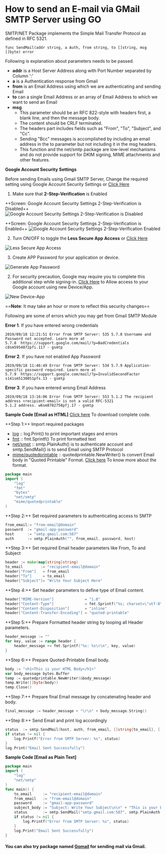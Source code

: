 # How to send an E-mail via GMail SMTP Server using GO

SMTP/NET Package implements the Simple Mail Transfer Protocol as defined in RFC 5321.

```
func SendMail(addr string, a Auth, from string, to []string, msg []byte) error
```
Following is explanation about parameters needs to be passed.
+ **addr**  is a Host Server Address along with Port Number separated by Column ':'
+ **a** is a Authentication response from Gmail
+ **from** is an Email Address using which we are authenticating and sending Email
+ **to** can a single Email Address or an array of Email Address to which we want to send an Email
+ **msg** 
  - This parameter should be an RFC 822-style with headers first, a blank line, and then the message body.
  - The content should be CRLF terminated.
  - The headers part includes fields such as "From", "To", "Subject", and "Cc".
  - Sending "Bcc" messages is accomplished by including an email address in the to parameter but not including it in the msg headers. 
  - This function and the net/smtp package are low-level mechanisms and do not provide support for DKIM signing, MIME attachments and  other features.

**Google Account Security Settings**

Before sending Emails using Gmail SMTP Server, Change the required setting using Google Account Security Settings or [Click Here](https://myaccount.google.com/security)

1. Make sure that **2-Step-Verification** is Enabled

++Screen: Google Account Security Settings 2-Step-Verification is Disabled++
![Google Account Security Settings 2-Step-Verification is Disabled](https://i.imgur.com/6Hxmb2G.png)

++Screen: Google Account Security Settings 2-Step-Verification is Enabled++
![Google Account Security Settings 2-Step-Verification Enabled](https://i.imgur.com/vcQYoGo.png)


2. Turn ON/OFF to toggle the **Less Secure App Access** or [Click Here](https://myaccount.google.com/u/0/lesssecureapps)

![Less Secure App Access](https://i.imgur.com/mEGa22F.png)

3. Create APP Password for your application or device.

![Generate App Password](https://i.imgur.com/LHfCxdH.png)

2. For security precaution, Google may require you to complete this additional step while signing-in. [Click Here](https://accounts.google.com/DisplayUnlockCaptcha) to Allow access to your Google account using new Device/App.

![New Device-App](https://i.imgur.com/hymkYJ6.png)

==**Note**: It may take an hour or more to reflect this security changes==

 
Following are some of errors which you may get from Gmail SMTP Module

**Error 1**. If you have entered wrong credentials
```
2019/09/18 12:21:51 Error from SMTP Server: 535 5.7.8 Username and Password not accepted. Learn more at
5.7.8  https://support.google.com/mail/?p=BadCredentials c8sm5954072pfi.117 - gsmtp
```
**Error 2**. If you have not enabled App Password
```
2019/09/18 11:46:49 Error from SMTP Server: 534 5.7.9 Application-specific password required. Learn more at
5.7.9  https://support.google.com/mail/?p=InvalidSecondFactor s141sm5130851pfs.13 - gsmtp
```
**Error 3**. If you have entered wrong Email Address
```
2019/09/18 13:16:06 Error from SMTP Server: 553 5.1.2 The recipient address <recipient-email> is not a valid RFC-5321
5.1.2 address. w6sm8782758pfj.17 - gsmtp
```

**Sample Code [Email as HTML]** [Click here]() To download complete code.

++Step 1:++ Import required packages
- [log](https://golang.org/pkg/log/) :: log.Print() to print important stages and errors
- [fmt](https://golang.org/pkg/fmt/) :: fmt.Sprintf() To print formatted text
- [net/smpt](https://golang.org/pkg/net/smtp/) :: smtp.PlainAuth() is to authenticate account and smtp.SendMail() is to send Email using SMTP Protocol
- [mime/quotedprintable](https://golang.org/pkg/mime/quotedprintable/) :: quotedprintable.NewWriter() Is convert Email body in "Quoted Printable" Format. [Click here](https://en.wikipedia.org/wiki/Quoted-printable) To know more about the format.
``` Go
package main
import (
    "log"
    "fmt"
    "bytes"
    "net/smtp"
    "mime/quotedprintable"
)
```
++Step 2:++ Set required parameters to authenticating access to SMTP
``` go
from_email:= "from-email@domain"
password  := "gmail-app-password"
host      := "smtp.gmail.com:587"
auth      := smtp.PlainAuth("", from_email, password, host)
```
++Step 3:++ Set required Email header parameters like From, To and Subject
``` go
header := make(map[string]string)
to_email        := "recipient-email@domain"
header["From"]   = from_email
header["To"]     = to_email
header["Subject"]= "Write Your Subject Here"
```
++Step 4:++ Set header parameters to define type of Email content.
``` go
header["MIME-Version"]              = "1.0"
header["Content-Type"]              = fmt.Sprintf("%s; charset=\"utf-8\"", "text/html")
header["Content-Disposition"]       = "inline"
header["Content-Transfer-Encoding"] = "quoted-printable"
```
++Step 5:++ Prepare Formatted header string by looping all Header parameters.
``` go
header_message := ""
for key, value := range header {
    header_message += fmt.Sprintf("%s: %s\r\n", key, value)
}
```
++Step 6:++ Prepare Quoted-Printable Email body. 
``` go
body := "<h1>This is your HTML Body</h1>"
var body_message bytes.Buffer
temp := quotedprintable.NewWriter(&body_message)
temp.Write([]byte(body))
temp.Close()
```
++Step 7:++ Prepare final Email message by concatenating header and body.
``` go
final_message := header_message + "\r\n" + body_message.String()
```
++Step 8:++ Send Email and print log accordingly
``` go
status  := smtp.SendMail(host, auth, from_email, []string{to_email}, []byte(final_message))
if status != nil {
    log.Printf("Error from SMTP Server: %s", status)
}
log.Print("Email Sent Successfully")
```
**Sample Code [Email as Plain Text]**

``` go
package main
import (
    "log"
    "net/smtp"
)
func main() {
    to_email     := "recipient-email@domain"
    from_email   := "from-email@domain"
    password     := "gmail-app-password"
    subject_body := "Subject: Write Your Subject\n\n" + "This is your Email Body"
    status       := smtp.SendMail("smtp.gmail.com:587", smtp.PlainAuth("", from_email, password, "smtp.gmail.com"), from_email, []string{to_email}, []byte(subject_body))
    if status != nil {
        log.Printf("Error from SMTP Server: %s", status)
    }
    log.Print("Email Sent Successfully")
}
```
#### You can also try package named [Gomail](https://github.com/go-gomail/gomail) for sending mail via Gmail.
